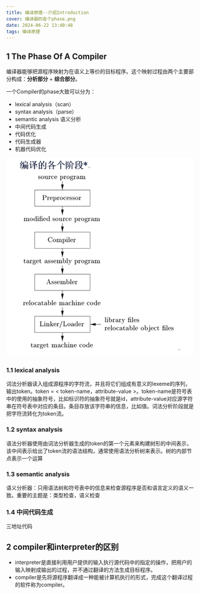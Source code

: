 ```yaml
---
title: 编译原理--介绍Introduction
cover: 编译器的各个phase.png
date: 2024-06-22 13:40:48
tags: 编译原理
---
```


## 1 The Phase Of A Compiler

编译器能够把源程序映射为在语义上等价的目标程序。这个映射过程由两个主要部分构成：**分析部分** + **综合部分**。

一个Compiler的phase大致可以分为：
- lexical analysis（scan）
- syntax analysis（parse）
- semantic analysis 语义分析
- 中间代码生成
- 代码优化
- 代码生成器
- 机器代码优化

![编译器的各个phase](编译器的各个phase.png)

### 1.1 lexical analysis
词法分析器读入组成源程序的字符流，并且将它们组成有意义的lexeme的序列，输出token。token = < token-name，attribute-value >。token-name是符号表中的使用的抽象符号，比如标识符的抽象符号就是id，attribute-value对应源字符串在符号表中对应的条目。条目存放该字符串的信息，比如值。词法分析阶段就是把字符流转化为token流。
### 1.2 syntax analysis
语法分析器使用由词法分析器生成的token的第一个元素来构建树形的中间表示，该中间表示给出了token流的语法结构，通常使用语法分析树来表示。树的内部节点表示一个运算
### 1.3 semantic analysis
语义分析器：只用语法树和符号表中的信息来检查源程序是否和语言定义的语义一致。重要的主题是：类型检查，语义检查
### 1.4 中间代码生成
三地址代码 

## 2 compiler和interpreter的区别
- interpreter是直接利用用户提供的输入执行源代码中的指定的操作，把用户的输入映射成输出的过程，并不通过翻译的方法生成目标程序。
- compiler是先将源程序翻译成一种能被计算机执行的形式，完成这个翻译过程的软件称为compiler。